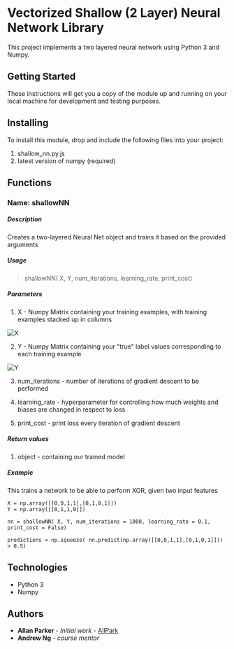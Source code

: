 # Vectorized Shallow (2 Layer) Neural Network Library

This project implements a two layered neural network using Python 3 and Numpy. 

## Getting Started

These instructions will get you a copy of the module up and running on your local machine for development and testing purposes. 


## Installing

To install this module, drop and include the following files into your project: 
1. shallow_nn.py.js
2. latest version of numpy (required)

## Functions 
### Name: shallowNN
##### Description

Creates a two-layered Neural Net object and trains it based on the provided arguments

##### Usage
> shallowNN( X, Y, num_iterations, learning_rate, print_cost)

##### Parameters

1. X - Numpy Matrix containing your training examples, with training examples stacked up in columns 

![X](https://github.com/allpark/Python-Shallow-NN/blob/master/doc_images/x_matrix_diagram.jpg)

2. Y - Numpy Matrix containing your "true" label values corresponding to each training example

![Y](https://github.com/allpark/Python-Shallow-NN/blob/master/doc_images/y_vector_diagram.jpg)

3. num_iterations - number of iterations of gradient descent to be performed 

4. learning_rate - hyperparameter for controlling how much weights and biases are changed in respect to loss 

5. print_cost - print loss every iteration of gradient descent

##### Return values

1. object  - containing our trained model 

##### Example

This trains a network to be able to perform XOR, given two input features
```
X = np.array([[0,0,1,1],[0,1,0,1]])
Y = np.array([[0,1,1,0]])

nn = shallowNN( X, Y, num_iterations = 1000, learning_rate = 0.1, print_cost = False)

predictions = np.squeeze( nn.predict(np.array([[0,0,1,1],[0,1,0,1]])) > 0.5)

```


## Technologies

* Python 3
* Numpy 


## Authors

* **Allan Parker** - *Initial work* - [AllPark](https://github.com/allpark)
* **Andrew Ng** - *course mentor* 

